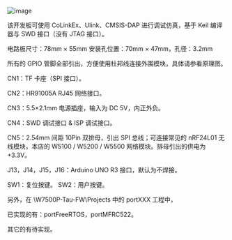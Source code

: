 ![image](https://github.com/arm8686/W7500P-Tau/blob/master/pic/W7500P-Tau5.jpg)

该开发板可使用 CoLinkEx、Ulink、CMSIS-DAP 进行调试仿真，基于 Keil 编译器与 SWD 接口（没有 JTAG 接口）。

电路板尺寸：78mm × 55mm
安装孔位置：70mm × 47mm，孔径：3.2mm

所有的 GPIO 管脚全部引出，方便使用杜邦线连接外围模块，具体请参看原理图。

CN1：TF 卡座（SPI 接口）。

CN2：HR91005A RJ45 网络接口。

CN3：5.5×2.1mm 电源插座，输入为 DC 5V，内正外负。

CN4：SWD 调试接口 & ISP 调试接口。

CN5：2.54mm 间距 10Pin 双排母，引出 SPI 总线；可连接常见的 nRF24L01 无线模块，本店的 W5100 / W5200 / W5500 网络模块。排母引出的供电为+3.3V。

J13，J14，J15，J16：Arduino UNO R3 接口，默认为不焊接。

SW1：复位按键。
SW2：用户按键。

另外，在 \W7500P-Tau-FW\Projects 中的 portXXX 工程中，

已实现的有：portFreeRTOS，portMFRC522。

其它的有待实现。
